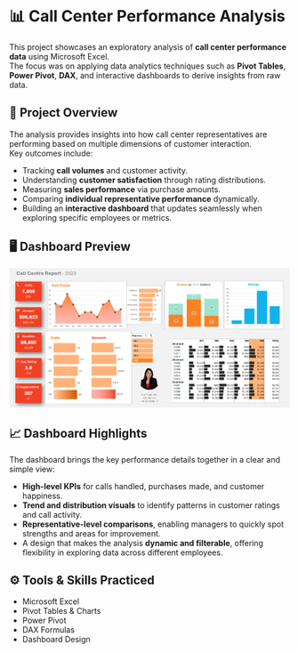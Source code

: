 # 📊 Call Center Performance Analysis  

This project showcases an exploratory analysis of **call center performance data** using Microsoft Excel.  
The focus was on applying data analytics techniques such as **Pivot Tables**, **Power Pivot**, **DAX**, and interactive dashboards to derive insights from raw data.

## 🔎 Project Overview  
The analysis provides insights into how call center representatives are performing based on multiple dimensions of customer interaction.  
Key outcomes include:  
- Tracking **call volumes** and customer activity.  
- Understanding **customer satisfaction** through rating distributions.  
- Measuring **sales performance** via purchase amounts.  
- Comparing **individual representative performance** dynamically.  
- Building an **interactive dashboard** that updates seamlessly when exploring specific employees or metrics.

## 🖥️ Dashboard Preview  
![Dashboard Preview](Visuals/Dashboard.PNG)  

## 📈 Dashboard Highlights  
The dashboard brings the key performance details together in a clear and simple view:  
- **High-level KPIs** for calls handled, purchases made, and customer happiness.  
- **Trend and distribution visuals** to identify patterns in customer ratings and call activity.  
- **Representative-level comparisons**, enabling managers to quickly spot strengths and areas for improvement.  
- A design that makes the analysis **dynamic and filterable**, offering flexibility in exploring data across different employees.  

## ⚙️ Tools & Skills Practiced  
- Microsoft Excel  
- Pivot Tables & Charts  
- Power Pivot  
- DAX Formulas  
- Dashboard Design  
